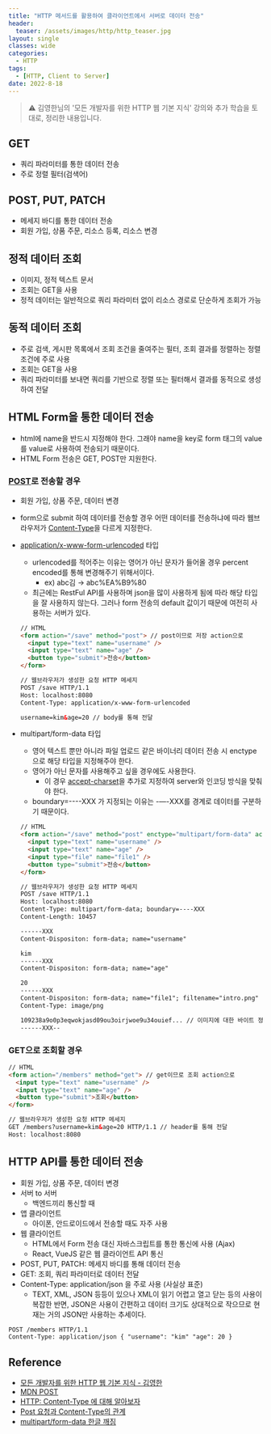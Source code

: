 ```yaml
---
title: "HTTP 메서드를 활용하여 클라이언트에서 서버로 데이터 전송"
header:
  teaser: /assets/images/http/http_teaser.jpg
layout: single
classes: wide
categories:
  - HTTP
tags:
  - [HTTP, Client to Server]
date: 2022-8-18
---
```


> ⚠️ 김영한님의 '모든 개발자를 위한 HTTP 웹 기본 지식' 강의와 추가 학습을 토대로, 정리한 내용입니다.

## GET

- 쿼리 파라미터를 통한 데이터 전송
- 주로 정렬 필터(검색어)

## POST, PUT, PATCH

- 메세지 바디를 통한 데이터 전송
- 회원 가입, 상품 주문, 리소스 등록, 리소스 변경

## 정적 데이터 조회

- 이미지, 정적 텍스트 문서
- 조회는 GET을 사용
- 정적 데이터는 일반적으로 쿼리 파라미터 없이 리소스 경로로 단순하게 조회가 가능

## 동적 데이터 조회

- 주로 검색, 게시판 목록에서 조회 조건을 줄여주는 필터, 조회 결과를 정렬하는 정렬 조건에 주로 사용
- 조회는 GET을 사용
- 쿼리 파라미터를 보내면 쿼리를 기반으로 정렬 또는 필터해서 결과를 동적으로 생성하여 전달

## HTML Form을 통한 데이터 전송

- html에 name을 반드시 지정해야 한다. 그래야 name을 key로 form 태그의 value를 value로 사용하여 전송되기 때문이다.
- HTML Form 전송은 GET, POST만 지원한다.

### [POST](https://developer.mozilla.org/ko/docs/Web/HTTP/Methods/POST)로 전송할 경우

- 회원 가입, 상품 주문, 데이터 변경
- form으로 submit 하여 데이터를 전송할 경우 어떤 데이터를 전송하냐에 따라 웹브라우저가 [Content-Type](https://jw910911.tistory.com/117)을 다르게 지정한다.
- [application/x-www-form-urlencoded](https://blog.naver.com/PostView.naver?blogId=writer0713&logNo=221853596497&redirect=Dlog&widgetTypeCall=true&directAccess=false) 타입
  - urlencoded를 적어주는 이유는 영어가 아닌 문자가 들어올 경우 percent encoded를 통해 변경해주기 위해서이다.
    - ex) abc김 → abc%EA%B9%80
  - 최근에는 RestFul API를 사용하며 json을 많이 사용하게 됨에 따라 해당 타입을 잘 사용하지 않는다. 그러나 form 전송의 default 값이기 때문에 여전히 사용하는 서버가 있다.

  ```html
  // HTML
  <form action="/save" method="post"> // post이므로 저장 action으로
    <input type="text" name="username" />
    <input type="text" name="age" />
    <button type="submit">전송</button>
  </form>

  // 웹브라우저가 생성한 요청 HTTP 메세지
  POST /save HTTP/1.1
  Host: localhost:8080
  Content-Type: application/x-www-form-urlencoded

  username=kim&age=20 // body를 통해 전달
  ```

- multipart/form-data 타입
  - 영어 텍스트 뿐만 아니라 파일 업로드 같은 바이너리 데이터 전송 시 enctype으로 해당 타입을 지정해주야 한다.
  - 영어가 아닌 문자를 사용해주고 싶을 경우에도 사용한다.
    - 이 경우 [accept-charset](https://mieumje.tistory.com/54)을 추가로 지정하여 server와 인코딩 방식을 맞춰야 한다.
  - boundary=----XXX 가 지정되는 이유는 -—-XXX를 경계로 데이터를 구분하기 때문이다.

  ```html
  // HTML
  <form action="/save" method="post" enctype="multipart/form-data" accept-charset="UTF-8"> // enctype을 지정해주어야 한다.
    <input type="text" name="username" />
    <input type="text" name="age" />
    <input type="file" name="file1" />
    <button type="submit">전송</button>
  </form>

  // 웹브라우저가 생성한 요청 HTTP 메세지
  POST /save HTTP/1.1
  Host: localhost:8080
  Content-Type: multipart/form-data; boundary=----XXX
  Content-Length: 10457
  
  ------XXX
  Content-Dispositon: form-data; name="username"
  
  kim
  ------XXX
  Content-Dispositon: form-data; name="age"
  
  20
  ------XXX
  Content-Dispositon: form-data; name="file1"; filtename="intro.png"
  Content-Type: image/png
  
  109238a9o0p3eqwokjasd09ou3oirjwoe9u34ouief... // 이미지에 대한 바이트 정보
  ------XXX--
  ```

### GET으로 조회할 경우

```html
// HTML
<form action="/members" method="get"> // get이므로 조회 action으로
  <input type="text" name="username" />
  <input type="text" name="age" />
  <button type="submit">조회</button>
</form>

// 웹브라우저가 생성한 요청 HTTP 메세지
GET /members?username=kim&age=20 HTTP/1.1 // header를 통해 전달
Host: localhost:8080
```

## HTTP API를 통한 데이터 전송

- 회원 가입, 상품 주문, 데이터 변경
- 서버 to 서버
  - 백엔드끼리 통신할 때
- 앱 클라이언트
  - 아이폰, 안드로이드에서 전송할 때도 자주 사용
- 웹 클라이언트
  - HTML에서 Form 전송 대신 자바스크립트를 통한 통신에 사용 (Ajax)
  - React, VueJS 같은 웹 클라이언트 API 통신
- POST, PUT, PATCH: 메세지 바디를 통해 데이터 전송
- GET: 조회, 쿼리 파라미터로 데이터 전달
- Content-Type: application/json 을 주로 사용 (사실상 표준)
  - TEXT, XML, JSON 등등이 있으나 XML이 읽기 어렵고 열고 닫는 등의 사용이 복잡한 반면, JSON은 사용이 간편하고 데이터 크기도 상대적으로 작으므로 현재는 거의 JSON만 사용하는 추세이다.

```html
POST /members HTTP/1.1
Content-Type: application/json { "username": "kim" "age": 20 }
```

## Reference

- [모든 개발자를 위한 HTTP 웹 기본 지식 - 김영한](https://www.inflearn.com/course/http-%EC%9B%B9-%EB%84%A4%ED%8A%B8%EC%9B%8C%ED%81%AC)
- [MDN POST](https://developer.mozilla.org/ko/docs/Web/HTTP/Methods/POST)
- [HTTP: Content-Type 에 대해 알아보자](https://jw910911.tistory.com/117)
- [Post 요청과 Content-Type의 관계](https://blog.naver.com/PostView.naver?blogId=writer0713&logNo=221853596497&redirect=Dlog&widgetTypeCall=true&directAccess=false)
- [multipart/form-data 한글 깨짐](https://mieumje.tistory.com/54)
